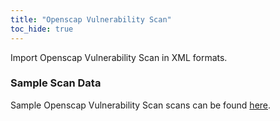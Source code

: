 ```yaml
---
title: "Openscap Vulnerability Scan"
toc_hide: true
---
```

Import Openscap Vulnerability Scan in XML formats.

### Sample Scan Data
Sample Openscap Vulnerability Scan scans can be found [here](https://github.com/DefectDojo/django-DefectDojo/tree/master/unittests/scans/openscap).
